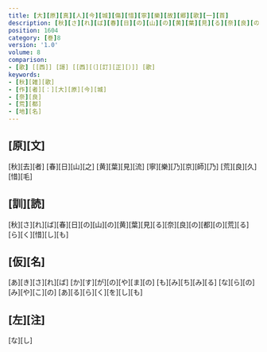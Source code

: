 ```yaml
---
title: [大][原][真][人][今][城][傷][惜][寧][樂][故][郷][歌][一][首]
description: [秋][さ][れ][ば][春][日][の][山][の][黄][葉][見][る][奈][良][の][都][の][荒][る][ら][く][惜][し][も]
position: 1604
category: [巻]8
version: '1.0'
volume: 8
comparison:
- [歌] [[西]] [謌] [[西][（][訂][正][）]] [歌]
keywords:
- [秋][雑][歌]
- [作][者][：][大][原][今][城]
- [奈][良]
- [荒][都]
- [地][名]
---
```


## [原][文]

[秋][去][者] [春][日][山][之] [黄][葉][見][流] [寧][樂][乃][京][師][乃] [荒][良][久][惜][毛]

## [訓][読]

[秋][さ][れ][ば][春][日][の][山][の][黄][葉][見][る][奈][良][の][都][の][荒][る][ら][く][惜][し][も]

## [仮][名]

[あ][き][さ][れ][ば] [か][す][が][の][や][ま][の] [も][み][ち][み][る] [な][ら][の][み][や][こ][の] [あ][る][ら][く][を][し][も]

## [左][注]

[な][し]
